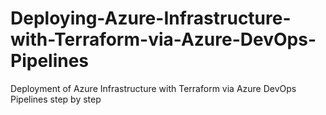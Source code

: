 # Deploying-Azure-Infrastructure-with-Terraform-via-Azure-DevOps-Pipelines
Deployment of  Azure Infrastructure with Terraform via Azure DevOps Pipelines step by step
